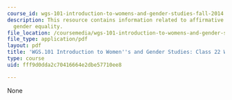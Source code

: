 ```yaml
---
course_id: wgs-101-introduction-to-womens-and-gender-studies-fall-2014
description: This resource contains information related to affirmative action and
  gender equality.
file_location: /coursemedia/wgs-101-introduction-to-womens-and-gender-studies-fall-2014/fff9d0dda2c70416664e2dbe57710ee8_MITWGS_101F14_InClass22.pdf
file_type: application/pdf
layout: pdf
title: 'WGS.101 Introduction to Women''s and Gender Studies: Class 22 Writing'
type: course
uid: fff9d0dda2c70416664e2dbe57710ee8

---
```

None